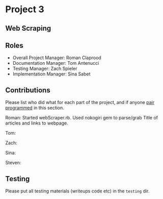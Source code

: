 # Project 3
## Web Scraping

## Roles
* Overall Project Manager: Roman Claprood
* Documentation Manager: Tom Antenucci
* Testing Manager: Zach Spieler
* Implementation Manager: Sina Sabet

## Contributions
Please list who did what for each part of the project, and if anyone [pair programmed](http://en.wikipedia.org/wiki/Pair_programming) in this section.

Roman: Started webScraper.rb. Used nokogiri gem to parse/grab Title of articles and links to webpage.

Tom:

Zach: 

Sina:

Steven:

## Testing
Please put all testing materials (writeups code etc) in the `testing` dir.
